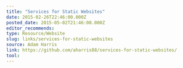```yaml
---
title: "Services for Static Websites"
date: 2015-02-26T22:46:00.000Z
posted_date: 2015-05-02T21:46:00.000Z
editor_recommends:
type: Resource/Website
slug: links/services-for-static-websites
source: Adam Harris
link: https://github.com/aharris88/services-for-static-websites/
tool:
---
```





